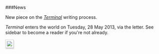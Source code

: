 ###News

New piece on the [_Terminal_](http://gwenbell.com/writing#death) writing process.</p> _Terminal_ enters the world on Tuesday, 28 May 2013, via the letter. See sidebar to become a reader if you're not already. 

<img src="/images/herhighness.jpg" style="border: 1px solid #ccc; padding:4px; width=100%; box-shadow: 1px 3px 3px #ccc;">